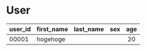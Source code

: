 # User
| user_id | first_name | last_name | sex | age | 
|---------| ----------- |:-------- | ----: |:---:|
| 00001 | hogehoge |  |  | 20 |
